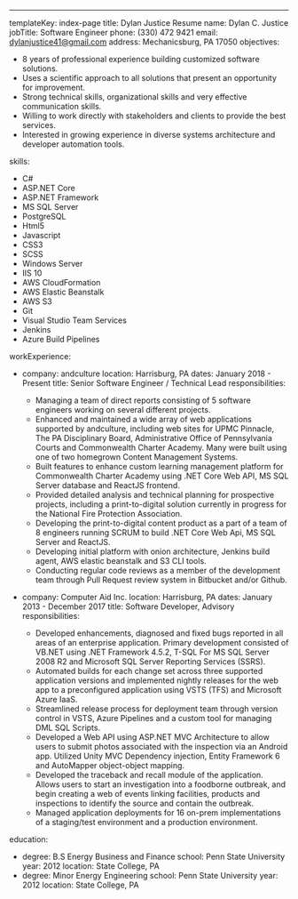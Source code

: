 ---

templateKey: index-page
title: Dylan Justice Resume
name: Dylan C. Justice
jobTitle: Software Engineer
phone: (330) 472 9421
email: dylanjustice41@gmail.com
address: Mechanicsburg, PA 17050
objectives:

- 8 years of professional experience building customized software solutions.
- Uses a scientific approach to all solutions that present an opportunity for improvement.
- Strong technical skills, organizational skills and very effective communication skills.
- Willing to work directly with stakeholders and clients to provide the best services.
- Interested in growing experience in diverse systems architecture and developer automation tools.

skills:

- C#
- ASP.NET Core
- ASP.NET Framework
- MS SQL Server
- PostgreSQL
- Html5
- Javascript
- CSS3
- SCSS
- Windows Server
- IIS 10
- AWS CloudFormation
- AWS Elastic Beanstalk
- AWS S3
- Git
- Visual Studio Team Services
- Jenkins
- Azure Build Pipelines

workExperience:

- company: andculture
  location: Harrisburg, PA
  dates: January 2018 - Present
  title: Senior Software Engineer / Technical Lead
  responsibilities:

  - Managing a team of direct reports consisting of 5 software engineers working on several different projects.
  - Enhanced and maintained a wide array of web applications supported by andculture, including web sites for UPMC Pinnacle, The PA Disciplinary Board, Administrative Office of Pennsylvania Courts and Commonwealth Charter Academy. Many were built using one of two homegrown Content Management Systems.
  - Built features to enhance custom learning management platform for Commonwealth Charter Academy using .NET Core Web API, MS SQL Server database and ReactJS frontend.
  - Provided detailed analysis and technical planning for prospective projects, including a print-to-digital solution currently in progress for the National Fire Protection Association.
  - Developing the print-to-digital content product as a part of a team of 8 engineers running SCRUM to build .NET Core Web Api, MS SQL Server and ReactJS.
  - Developing initial platform with onion architecture, Jenkins build agent, AWS elastic beanstalk and S3 CLI tools.
  - Conducting regular code reviews as a member of the development team through Pull Request review system in Bitbucket and/or Github.

- company: Computer Aid Inc.
  location: Harrisburg, PA
  dates: January 2013 - December 2017
  title: Software Developer, Advisory
  responsibilities:
  - Developed enhancements, diagnosed and fixed bugs reported in all areas of an enterprise application. Primary development consisted of VB.NET using .NET Framework 4.5.2, T-SQL For MS SQL Server 2008 R2 and Microsoft SQL Server Reporting Services (SSRS).
  - Automated builds for each change set across three supported application versions and implemented nightly releases for the web app to a preconfigured application using VSTS (TFS) and Microsoft Azure IaaS.
  - Streamlined release process for deployment team through version control in VSTS, Azure Pipelines and a custom tool for managing DML SQL Scripts.
  - Developed a Web API using ASP.NET MVC Architecture to allow users to submit photos associated with the inspection via an Android app. Utilized Unity MVC Dependency injection, Entity Framework 6 and AutoMapper object-object mapping.
  - Developed the traceback and recall module of the application. Allows users to start an investigation into a foodborne outbreak, and begin creating a web of events linking facilities, products and inspections to identify the source and contain the outbreak.
  - Managed application deployments for 16 on-prem implementations of a staging/test environment and a production environment.

education:

- degree: B.S Energy Business and Finance
  school: Penn State University
  year: 2012
  location: State College, PA
- degree: Minor Energy Engineering
  school: Penn State University
  year: 2012
  location: State College, PA

